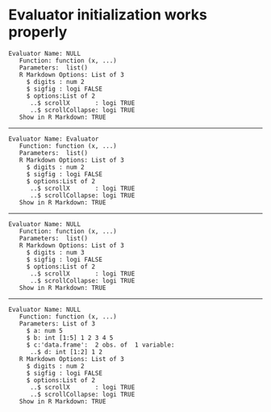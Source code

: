 # Evaluator initialization works properly

    Evaluator Name: NULL 
       Function: function (x, ...)  
       Parameters:  list()
       R Markdown Options: List of 3
         $ digits : num 2
         $ sigfig : logi FALSE
         $ options:List of 2
          ..$ scrollX       : logi TRUE
          ..$ scrollCollapse: logi TRUE
       Show in R Markdown: TRUE 

---

    Evaluator Name: Evaluator 
       Function: function (x, ...)  
       Parameters:  list()
       R Markdown Options: List of 3
         $ digits : num 2
         $ sigfig : logi FALSE
         $ options:List of 2
          ..$ scrollX       : logi TRUE
          ..$ scrollCollapse: logi TRUE
       Show in R Markdown: TRUE 

---

    Evaluator Name: NULL 
       Function: function (x, ...)  
       Parameters:  list()
       R Markdown Options: List of 3
         $ digits : num 3
         $ sigfig : logi FALSE
         $ options:List of 2
          ..$ scrollX       : logi TRUE
          ..$ scrollCollapse: logi TRUE
       Show in R Markdown: TRUE 

---

    Evaluator Name: NULL 
       Function: function (x, ...)  
       Parameters: List of 3
         $ a: num 5
         $ b: int [1:5] 1 2 3 4 5
         $ c:'data.frame':	2 obs. of  1 variable:
          ..$ d: int [1:2] 1 2
       R Markdown Options: List of 3
         $ digits : num 2
         $ sigfig : logi FALSE
         $ options:List of 2
          ..$ scrollX       : logi TRUE
          ..$ scrollCollapse: logi TRUE
       Show in R Markdown: TRUE 

